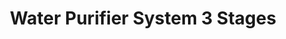 ---
title: Water Purifier System 3 Stages
Image01: ../../images/img/Wps_1.jpg
image1alt: Portrait of wps
---